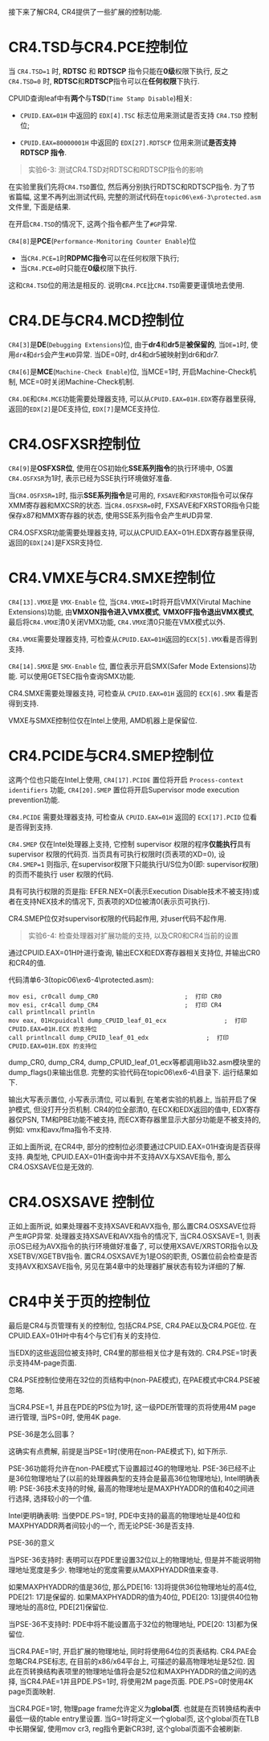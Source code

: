 接下来了解CR4, CR4提供了一些扩展的控制功能.

# CR4.TSD与CR4.PCE控制位

当 `CR4.TSD=1` 时, **RDTSC** 和 **RDTSCP** 指令只能在**0级**权限下执行, 反之 `CR4.TSD=0` 时, **RDTSC**和**RDTSCP**指令可以在**任何权限**下执行.

CPUID查询leaf中有**两个**与**TSD**(`Time Stamp Disable`)相关:

* `CPUID.EAX=01H` 中返回的 `EDX[4].TSC` 标志位用来测试是否支持 `CR4.TSD` 控制位;

* `CPUID.EAX=80000001H` 中返回的 `EDX[27].RDTSCP` 位用来测试**是否支持 RDTSCP 指令**.

> 实验6-3: 测试CR4.TSD对RDTSC和RDTSCP指令的影响

在实验里我们先将`CR4.TSD`置位, 然后再分别执行RDTSC和RDTSCP指令. 为了节省篇幅, 这里不再列出测试代码, 完整的测试代码在`topic06\ex6-3\protected.asm`文件里, 下面是结果.

在开启`CR4.TSD`的情况下, 这两个指令都产生了`#GP`异常.

`CR4[8]`是**PCE**(`Performance-Monitoring Counter Enable`)位

* 当`CR4.PCE=1`时**RDPMC指令**可以在任何权限下执行;
* 当`CR4.PCE=0`时只能在**0级**权限下执行.

这和`CR4.TSD`位的用法是相反的. 说明`CR4.PCE`比`CR4.TSD`需要更谨慎地去使用.

# CR4.DE与CR4.MCD控制位

`CR4[3]`是**DE**(`Debugging Extensions`)位, 由于**dr4**和**dr5**是**被保留的**, 当`DE=1`时, 使用`dr4`和`dr5`会产生`#UD`异常. 当DE=0时, dr4和dr5被映射到dr6和dr7.

`CR4[6]`是**MCE**(`Machine-Check Enable`)位, 当MCE=1时, 开启Machine-Check机制, MCE=0时关闭Machine-Check机制.

`CR4.DE`和`CR4.MCE`功能需要处理器支持, 可以从`CPUID.EAX=01H.EDX`寄存器里获得, 返回的`EDX[2]`是DE支持位, `EDX[7]`是MCE支持位.

# CR4.OSFXSR控制位

`CR4[9]`是**OSFXSR位**, 使用在OS初始化**SSE系列指令**的执行环境中, OS置`CR4.OSFXSR`为1时, 表示已经为SSE执行环境做好准备.

当`CR4.OSFXSR=1`时, 指示**SSE系列指令**是可用的, `FXSAVE`和`FXRSTOR`指令可以保存XMM寄存器和MXCSR的状态. 当`CR4.OSFXSR=0`时, FXSAVE和FXRSTOR指令只能保存x87和MMX寄存器的状态, 使用SSE系列指令会产生#UD异常.

CR4.OSFXSR功能需要处理器支持, 可以从CPUID.EAX=01H.EDX寄存器里获得, 返回的`EDX[24]`是FXSR支持位.

# CR4.VMXE与CR4.SMXE控制位

`CR4[13].VMXE`是 `VMX-Enable` 位, 当`CR4.VMXE=1`时将开启VMX(Virutal Machine Extensions)功能, 由**VMXON指令进入VMX模式**, **VMXOFF指令退出VMX模式**, 最后将`CR4.VMXE`清0关闭VMX功能, `CR4.VMXE`清0只能在VMX模式以外.

`CR4.VMXE`需要处理器支持, 可检查从`CPUID.EAX=01H`返回的`ECX[5].VMX`看是否得到支持.

`CR4[14].SMXE`是 `SMX-Enable` 位, 置位表示开启SMX(Safer Mode Extensions)功能. 可以使用GETSEC指令查询SMX功能.

CR4.SMXE需要处理器支持, 可检查从 `CPUID.EAX=01H` 返回的 `ECX[6].SMX` 看是否得到支持.

VMXE与SMXE控制位仅在Intel上使用, AMD机器上是保留位.

# CR4.PCIDE与CR4.SMEP控制位

这两个位也只能在Intel上使用, `CR4[17].PCIDE` 置位将开启 `Process-context identifiers` 功能, `CR4[20].SMEP` 置位将开启Supervisor mode execution prevention功能.

`CR4.PCIDE` 需要处理器支持, 可检查从 `CPUID.EAX=01H` 返回的 `ECX[17].PCID` 位看是否得到支持.

`CR4.SMEP` 仅在Intel处理器上支持, 它控制 supervisor 权限的程序**仅能执行**具有 supervisor 权限的代码页. 当页具有可执行权限时(页表项的XD=0), 设 `CR4.SMEP=1` 则指示, 在supervisor权限下只能执行U/S位为0(即: supervisor权限)的页而不能执行 user 权限的代码.

具有可执行权限的页是指: EFER.NEX=0(表示Execution Disable技术不被支持)或者在支持NEX技术的情况下, 页表项的XD位被清0(表示页可执行).

CR4.SMEP位仅对supervisor权限的代码起作用, 对user代码不起作用.

> 实验6-4: 检查处理器对扩展功能的支持, 以及CR0和CR4当前的设置

通过CPUID.EAX=01H叶进行查询, 输出ECX和EDX寄存器相关支持位, 并输出CR0和CR4的值.

代码清单6-3(topic06\ex6-4\protected.asm):
```
mov esi, cr0call dump_CR0                        ;  打印 CR0
mov esi, cr4call dump_CR4                        ;  打印 CR4
call printlncall println
mov eax, 01Hcpuidcall dump_CPUID_leaf_01_ecx                ;  打印 CPUID.EAX=01H.ECX 的支持位
call printlncall dump_CPUID_leaf_01_edx                ;  打印 CPUID.EAX=01H.EDX 的支持位
```

dump_CR0, dump_CR4, dump_CPUID_leaf_01_ecx等都调用lib32.asm模块里的dump_flags()来输出信息. 完整的实验代码在topic06\ex6-4\目录下. 运行结果如下.

输出大写表示置位, 小写表示清位, 可以看到, 在笔者实验的机器上, 当前开启了保护模式, 但没打开分页机制. CR4的位全部清0, 在ECX和EDX返回的值中, EDX寄存器仅PSN, TM和PBE功能不被支持, 而ECX寄存器里显示大部分功能是不被支持的, 例如: vmx和avx/fma指令不支持.

正如上面所说, 在CR4中, 部分的控制位必须要通过CPUID.EAX=01H查询是否获得支持. 典型地, CPUID.EAX=01H查询中并不支持AVX与XSAVE指令, 那么CR4.OSXSAVE位是无效的.

# CR4.OSXSAVE 控制位

正如上面所说, 如果处理器不支持XSAVE和AVX指令, 那么置CR4.OSXSAVE位将产生#GP异常. 处理器支持XSAVE和AVX指令的情况下, 当CR4.OSXSAVE=1, 则表示OS已经为AVX指令的执行环境做好准备了, 可以使用XSAVE/XRSTOR指令以及XSETBV/XGETBV指令. 置CR4.OSXSAVE为1是OS的职责, OS置位前会检查是否支持AVX和XSAVE指令, 另见在第4章中的处理器扩展状态有较为详细的了解.

# CR4中关于页的控制位

最后是CR4与页管理有关的控制位, 包括CR4.PSE, CR4.PAE以及CR4.PGE位. 在CPUID.EAX=01H叶中有4个与它们有关的支持位.

当EDX的这些返回位被支持时, CR4里的那些相关位才是有效的. CR4.PSE=1时表示支持4M-page页面.

CR4.PSE控制位使用在32位的页结构中(non-PAE模式), 在PAE模式中CR4.PSE被忽略.

当CR4.PSE=1, 并且在PDE的PS位为1时, 这一级PDE所管理的页将使用4M page进行管理, 当PS=0时, 使用4K page.

PSE-36是怎么回事？

这确实有点费解, 前提是当PSE=1时(使用在non-PAE模式下), 如下所示.

PSE-36功能将允许在non-PAE模式下设置超过4G的物理地址. PSE-36已经不止是36位物理地址了(以前的处理器典型的支持会是最高36位物理地址), Intel明确表明: PSE-36技术支持的时候, 最高的物理地址是MAXPHYADDR的值和40之间进行选择, 选择较小的一个值.

Intel更明确表明: 当使PDE.PS=1时, PDE中支持的最高的物理地址是40位和MAXPHYADDR两者间较小的一个, 而无论PSE-36是否支持.

PSE-36的意义

当PSE-36支持时: 表明可以在PDE里设置32位以上的物理地址, 但是并不能说明物理地址宽度是多少. 物理地址的宽度需要从MAXPHYADDR值来查寻.

如果MAXPHYADDR的值是36位, 那么PDE[16: 13]将提供36位物理地址的高4位, PDE[21: 17]是保留的. 如果MAXPHYADDR的值为40位, PDE[20: 13]提供40位物理地址的高8位, PDE[21]保留位.

当PSE-36不支持时: PDE中将不能设置高于32位的物理地址, PDE[20: 13]都为保留位.

当CR4.PAE=1时, 开启扩展的物理地址, 同时将使用64位的页表结构. CR4.PAE会忽略CR4.PSE标志, 在目前的x86/x64平台上, 可描述的最高物理地址是52位. 因此在页转换结构表项里的物理地址值将会是52位和MAXPHYADDR的值之间的选择, 当CR4.PAE=1并且PDE.PS=1时, 将使用2M page页面. PDE.PS=0时使用4K page页面映射.

当CR4.PGE=1时, 物理page frame允许定义为**global页**. 也就是在页转换结构表中最低一级的table entry里设置. 当G=1时将定义一个global页, 这个global页在TLB中长期保留, 使用mov cr3, reg指令更新CR3时, 这个global页面不会被刷新.